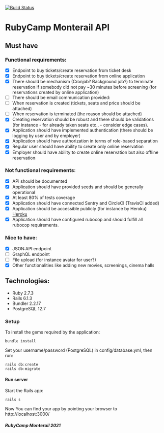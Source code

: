 [![Build Status](https://travis-ci.com/patrickgramatowski/cinema-api.svg?branch=master)](https://travis-ci.com/patrickgramatowski/cinema-api)    
# RubyCamp Monterail API
    
## Must have    
### Functional requirements:    
   
- [x] Endpoint to buy tickets/create reservation from ticket desk   
- [x] Endpoint to buy tickets/create reservation from online application   
- [x] There should be mechanism (Cronjob? Background job?) to terminate reservation if somebody did not pay ~30 minutes before screening (for reservations created by online application)    
- [ ] There should be email communication provided:    
- [ ] When reservation is created (tickets, seats and price should be attached)   
- [ ] When reservation is terminated (the reason should be attached)   
- [x] Creating reservation should be robust and there should be validations (for instance - for already taken seats etc., - consider edge cases).   
- [x] Application should have implemented authentication (there should be logging by user and by employer)   
- [x] Application should have authorization in terms of role-based separation   
- [x] Regular user should have ability to create only online reservation   
- [x] Employer should have ability to create online reservation but also offline reservation
     
### Not functional requirements:  
   
- [x] API should be documented    
- [x] Application should have provided seeds and should be generally operational   
- [x] At least 80% of tests coverage    
- [x] Application should have connected Sentry and CircleCI (TravisCI added)     
- [x] Application should be accessible publicly (for instance by Heroku) [Heroku](https://cinema-api-ruby.herokuapp.com/api/movies)   
- [x] Application should have configured rubocop and should fulfill all rubocop requirements. 
      
### Nice to have:   
   
- [x] JSON:API endpoint   
- [ ] GraphQL endpoint  
- [ ] File upload (for instance avatar for user?)  
- [x] Other functionalities like adding new movies, screenings, cinema halls   

## Technologies:
- Ruby 2.7.3
- Rails 6.1.3
- Bundler 2.2.17
- PostgreSQL 12.7

### Setup
To install the gems required by the application:
```
bundle install
```

Set your username/password (PostgreSQL) in config/database.yml, then run:
```
rails db:create
rails db:migrate
```

#### Run server
Start the Rails app:
```
rails s
```
Now You can find your app by pointing your browser to http://localhost:3000/

##### RubyCamp Monterail 2021
